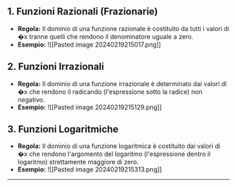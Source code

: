 ## 1. Funzioni Razionali (Frazionarie)

- **Regola:** Il dominio di una funzione razionale è costituito da tutti i valori di �x tranne quelli che rendono il denominatore uguale a zero.
- **Esempio:**
![[Pasted image 20240219215017.png]]

## 2. Funzioni Irrazionali

- **Regola:** Il dominio di una funzione irrazionale è determinato dai valori di �x che rendono il radicando (l'espressione sotto la radice) non negativo.
- **Esempio:** 
![[Pasted image 20240219215129.png]]

## 3. Funzioni Logaritmiche

- **Regola:** Il dominio di una funzione logaritmica è costituito dai valori di �x che rendono l'argomento del logaritmo (l'espressione dentro il logaritmo) strettamente maggiore di zero.
- **Esempio:** 
![[Pasted image 20240219215313.png]]

---

